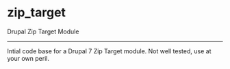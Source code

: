zip_target
==========

Drupal Zip Target Module

--------------------------------
Intial code base for a Drupal 7 Zip Target module.  Not well tested, use at your own peril.
